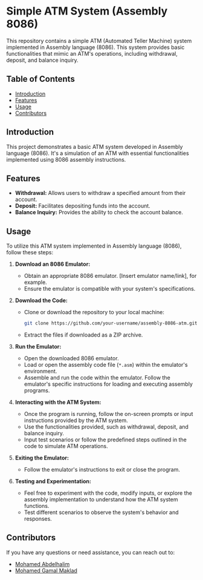 # Simple ATM System (Assembly 8086)

This repository contains a simple ATM (Automated Teller Machine) system implemented in Assembly language (8086). This system provides basic functionalities that mimic an ATM's operations, including withdrawal, deposit, and balance inquiry.

## Table of Contents

- [Introduction](#introduction)
- [Features](#features)
- [Usage](#usage)
- [Contributors](#Contributors)


## Introduction

This project demonstrates a basic ATM system developed in Assembly language (8086). It's a simulation of an ATM with essential functionalities implemented using 8086 assembly instructions.

## Features

- **Withdrawal:** Allows users to withdraw a specified amount from their account.
- **Deposit:** Facilitates depositing funds into the account.
- **Balance Inquiry:** Provides the ability to check the account balance.

## Usage

To utilize this ATM system implemented in Assembly language (8086), follow these steps:

1. **Download an 8086 Emulator:**
   - Obtain an appropriate 8086 emulator. [Insert emulator name/link], for example.
   - Ensure the emulator is compatible with your system's specifications.

2. **Download the Code:**
   - Clone or download the repository to your local machine:
     ```bash
     git clone https://github.com/your-username/assembly-8086-atm.git
     ```
   - Extract the files if downloaded as a ZIP archive.

3. **Run the Emulator:**
   - Open the downloaded 8086 emulator.
   - Load or open the assembly code file (`*.asm`) within the emulator's environment.
   - Assemble and run the code within the emulator. Follow the emulator's specific instructions for loading and executing assembly programs.

4. **Interacting with the ATM System:**
   - Once the program is running, follow the on-screen prompts or input instructions provided by the ATM system.
   - Use the functionalities provided, such as withdrawal, deposit, and balance inquiry.
   - Input test scenarios or follow the predefined steps outlined in the code to simulate ATM operations.

5. **Exiting the Emulator:**
   - Follow the emulator's instructions to exit or close the program.

6. **Testing and Experimentation:**
   - Feel free to experiment with the code, modify inputs, or explore the assembly implementation to understand how the ATM system functions.
   - Test different scenarios to observe the system's behavior and responses.


   
## Contributors

If you have any questions or need assistance, you can reach out to:

- [Mohamed Abdelhalim](https://github.com/1abdelhalim)
- [Mohamed Gamal Maklad](https://github.com/Muhammed-Maklad)
